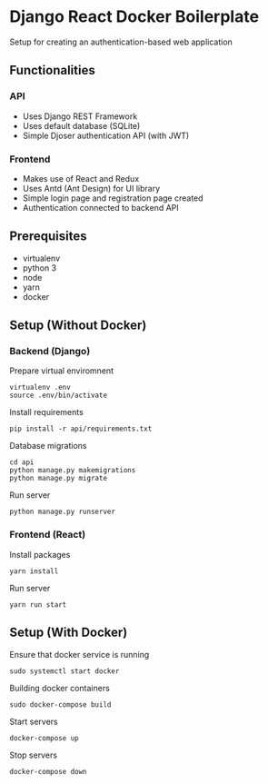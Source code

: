 # Django React Docker Boilerplate

Setup for creating an authentication-based web application


## Functionalities

### API

- Uses Django REST Framework
- Uses default database (SQLite)
- Simple Djoser authentication API (with JWT)

### Frontend

- Makes use of React and Redux
- Uses Antd (Ant Design) for UI library
- Simple login page and registration page created
- Authentication connected to backend API


## Prerequisites

- virtualenv
- python 3
- node
- yarn
- docker


## Setup (Without Docker)

### Backend (Django)

Prepare virtual enviromnent
```
virtualenv .env
source .env/bin/activate
```

Install requirements
```
pip install -r api/requirements.txt
```

Database migrations
```
cd api
python manage.py makemigrations
python manage.py migrate
```

Run server
```
python manage.py runserver
```

### Frontend (React)

Install packages
```
yarn install
```

Run server
```
yarn run start
```

## Setup (With Docker)

Ensure that docker service is running
```
sudo systemctl start docker
```

Building docker containers
```
sudo docker-compose build
```

Start servers
```
docker-compose up
```

Stop servers
```
docker-compose down
```
